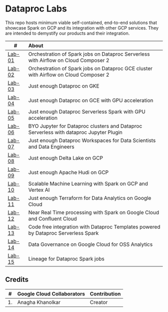 # Dataproc Labs

This repo hosts minimum viable self-contained, end-to-end solutions that showcase Spark on GCP and its integration with other GCP services. They are intended to demystify our products and their integration.

| # | About | 
| -- | :--- |  
| [Lab-01](1-dataproc-serverless-with-terraform) |  Orchestration of Spark jobs on Dataproc Serverless with Airflow on Cloud Composer 2 | 
| [Lab-02](2-dataproc-gce-with-terraform) |  Orchestration of Spark jobs on Dataproc GCE cluster with Airflow on Cloud Composer 2 | 
| [Lab-03](3-dataproc-gke) |  Just enough Dataproc on GKE  | 
| [Lab-04](4-dataproc-gce-with-gpu) |  Just enough Dataproc on GCE with GPU acceleration  | 
| [Lab-05](5-dataproc-serverless-with-gpu) |  Just enough Dataproc Serverless Spark with GPU acceleration  | 
| [Lab-06](6-dataproc-jupyter-plugin) | BYO Jupyter for Dataproc clusters and Dataproc Serverless with dataproc Jupyter Plugin  | 
| [Lab-07](7-dataproc-workspaces) | Just enough Dataproc Workspaces for Data Scientists and Data Engineers | 
| [Lab-08](https://github.com/anagha-google/table-format-lab-delta) | Just enough Delta Lake on GCP | 
| [Lab-09](https://github.com/anagha-google/apache-hudi-gcp-lab) | Just enough Apache Hudi on GCP | 
| [Lab-10](https://github.com/anagha-google/s8s-spark-mlops-lab) | Scalable Machine Learning with Spark on GCP and Vertex AI | 
| [Lab-11](https://github.com/anagha-google/ts22-just-enough-terraform-for-da) | Just enough Terraform for Data Analytics on Google Cloud | 
| [Lab-12](https://github.com/anagha-google/spark-on-gcp-with-confluent-kafka) | Near Real Time processing with Spark on Google Cloud and Confluent Cloud |
| [Lab-13](https://github.com/anagha-google/techcon23-datalake-lab) | Code free integration with Dataproc Templates powered by Dataproc Serverless Spark |
| [Lab-14](https://github.com/GoogleCloudPlatform/dataplex-labs/tree/main/dataplex-quickstart-labs) | Data Governance on Google Cloud for OSS Analytics |
| [Lab-15](..) | Lineage for Dataproc Spark jobs|



## Credits
| # | Google Cloud Collaborators | Contribution  | 
| -- | :--- | :--- |
| 1. | Anagha Khanolkar | Creator |



